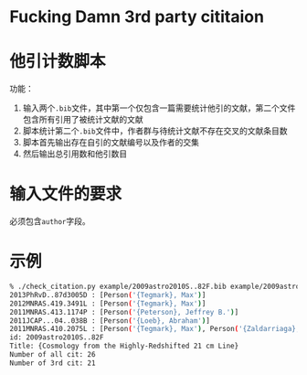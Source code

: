 # Fucking Damn 3rd party cititaion

# 他引计数脚本
功能：
1. 输入两个`.bib`文件，其中第一个仅包含一篇需要统计他引的文献，第二个文件包含所有引用了被统计文献的文献
2. 脚本统计第二个`.bib`文件中，作者群与待统计文献不存在交叉的文献条目数
3. 脚本首先输出存在自引的文献编号以及作者的交集
4. 然后输出总引用数和他引数目

# 输入文件的要求
必须包含`author`字段。

# 示例
```bash
% ./check_citation.py example/2009astro2010S..82F.bib example/2009astro2010S..82F.cit.bib
2013PhRvD..87d3005D : [Person('{Tegmark}, Max')]
2012MNRAS.419.3491L : [Person('{Tegmark}, Max')]
2011MNRAS.413.1174P : [Person('{Peterson}, Jeffrey B.')]
2011JCAP...04..038B : [Person('{Loeb}, Abraham')]
2011MNRAS.410.2075L : [Person('{Tegmark}, Max'), Person('{Zaldarriaga}, Matias')]
id: 2009astro2010S..82F
Title: {Cosmology from the Highly-Redshifted 21 cm Line}
Number of all cit: 26
Number of 3rd cit: 21
```
